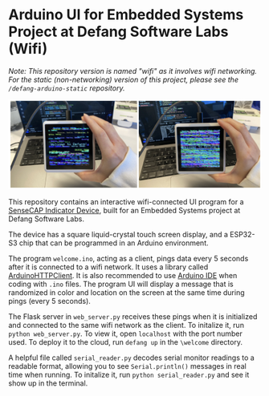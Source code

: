 # Arduino UI for Embedded Systems Project at Defang Software Labs (Wifi)
*Note: This repository version is named "wifi" as it involves wifi networking. For the static (non-networking) version of this project, please see the `/defang-arduino-static` repository.*

![project image](./images/wifi.png)

This repository contains an interactive wifi-connected UI program for a [SenseCAP Indicator Device](https://wiki.seeedstudio.com/Sensor/SenseCAP/SenseCAP_Indicator/Get_started_with_SenseCAP_Indicator/), built for an Embedded Systems project at Defang Software Labs.

The device has a square liquid-crystal touch screen display, and a ESP32-S3 chip that can be programmed in an Arduino environment.

The program `welcome.ino`, acting as a client, pings data every 5 seconds after it is connected to a wifi network. It uses a library called [ArduinoHTTPClient](https://github.com/arduino-libraries/ArduinoHttpClient). It is also recommended to use [Arduino IDE](https://www.arduino.cc/en/software) when coding with `.ino` files. The program UI will display a message that is randomized in color and location on the screen at the same time during pings (every 5 seconds). 

The Flask server in `web_server.py` receives these pings when it is initialized and connected to the same wifi network as the client. To initalize it, run `python web_server.py`. To view it, open `localhost` with the port number used. To deploy it to the cloud, run `defang up` in the `\welcome` directory.

A helpful file called `serial_reader.py` decodes serial monitor readings to a readable format, allowing you to see `Serial.println()` messages in real time when running.  To initalize it, run `python serial_reader.py` and see it show up in the terminal. 

